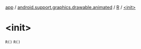 [app](../../index.md) / [android.support.graphics.drawable.animated](../index.md) / [R](index.md) / [&lt;init&gt;](.)

# &lt;init&gt;

`R()`
`R()`